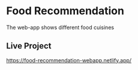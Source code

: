 # Food Recommendation
The web-app shows different food cuisines

## Live Project
https://food-recommendation-webapp.netlify.app/

